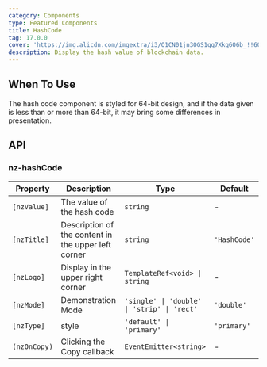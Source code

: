 ```yaml
---
category: Components
type: Featured Components
title: HashCode
tag: 17.0.0
cover: 'https://img.alicdn.com/imgextra/i3/O1CN01jn3OGS1qq7Xkq6O6b_!!6000000005546-2-tps-1074-374.png'
description: Display the hash value of blockchain data.
---
```



## When To Use

The hash code component is styled for 64-bit design, and if the data given is less than or more than 64-bit, it may
bring some differences in presentation.


## API

### nz-hashCode

| Property     | Description                                         | Type                                        | Default      |
|--------------|-----------------------------------------------------|---------------------------------------------|--------------|
| `[nzValue]`  | The value of the hash code                          | `string`                                    | -            |
| `[nzTitle]`  | Description of the content in the upper left corner | `string`                                    | `'HashCode'` |
| `[nzLogo]`   | Display in the upper right corner                   | `TemplateRef<void> \| string`               | -            |
| `[nzMode]`   | Demonstration Mode                                  | `'single' \| 'double' \| 'strip' \| 'rect'` | `'double'`   |
| `[nzType]`   | style                                               | `'default' \| 'primary'`                    | `'primary'`  |
| `(nzOnCopy)` | Clicking the Copy callback                          | `EventEmitter<string>`                      | -            |
